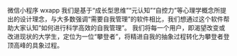 微信小程序 wxapp
我们是基于“成长型思维”“元认知”“自控力”等心理学概念所提出的设计理念，与大多数强调“需要自我管理”的软件相比，我们想通过这个软件帮助大家认知“如何进行科学高效的自我管理”。
我们将每一个用户，即渴望改变或改进现状的大学生，定位为一位“攀登者”，将精进自我的抽象过程转化为攀登者登顶高峰的具象过程。
